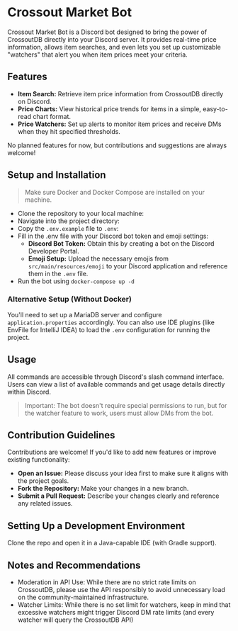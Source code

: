 # Crossout Market Bot

Crossout Market Bot is a Discord bot designed to bring the power of CrossoutDB directly into your Discord server. It
provides real-time price information, allows item searches, and even lets you set up customizable "watchers" that alert
you when item prices meet your criteria.

## Features

- **Item Search:** Retrieve item price information from CrossoutDB directly on Discord.
- **Price Charts:** View historical price trends for items in a simple, easy-to-read chart format.
- **Price Watchers:** Set up alerts to monitor item prices and receive DMs when they hit specified thresholds.

No planned features for now, but contributions and suggestions are always welcome!

## Setup and Installation

> Make sure Docker and Docker Compose are installed on your machine.

- Clone the repository to your local machine:
- Navigate into the project directory:
- Copy the `.env.example` file to `.env`:
- Fill in the .env file with your Discord bot token and emoji settings:
    - **Discord Bot Token:** Obtain this by creating a bot on the Discord Developer Portal.
    - **Emoji Setup:** Upload the necessary emojis from `src/main/resources/emoji` to your Discord application and
      reference them in the `.env` file.
- Run the bot using `docker-compose up -d`

### Alternative Setup (Without Docker)

You'll need to set up a MariaDB server and configure `application.properties` accordingly. You can also use IDE
plugins (like EnvFile for IntelliJ IDEA) to load the `.env` configuration for running the project.

## Usage

All commands are accessible through Discord's slash command interface. Users can view a list of available commands and
get usage details directly within Discord.

> Important: The bot doesn't require special permissions to run, but for the watcher feature to work, users must allow
> DMs
> from the bot.

## Contribution Guidelines

Contributions are welcome! If you'd like to add new features or improve existing functionality:

- **Open an Issue:** Please discuss your idea first to make sure it aligns with the project goals.
- **Fork the Repository:** Make your changes in a new branch.
- **Submit a Pull Request:** Describe your changes clearly and reference any related issues.

## Setting Up a Development Environment

Clone the repo and open it in a Java-capable IDE (with Gradle support).

## Notes and Recommendations

- Moderation in API Use: While there are no strict rate limits on CrossoutDB, please use the API responsibly to avoid
  unnecessary load on the community-maintained infrastructure.
- Watcher Limits: While there is no set limit for watchers, keep in mind that excessive watchers might trigger Discord
  DM rate limits (and every watcher will query the CrossoutDB API)

